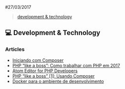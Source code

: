 #27/03/2017

> [development & technology](#computer-development--technology)


## :computer: Development & Technology

### Articles
- [Iniciando com Composer](http://www.diegobrocanelli.com.br/php/iniciando-com-composer/)
- [PHP “like a boss”: Como trabalhar com PHP em 2017](https://phpzm.rocks/php-like-a-boss-como-trabalhar-com-php-em-2017-f5161b8fbfd1#.h1nwhdgsp)
- [Atom Editor for PHP Developers](https://wwphp-fb.github.io/article/interoperability/atom-for-php-developers/?utm_campaign=Revue%20newsletter&utm_medium=Newsletter&utm_source=revue)
- [PHP “like a boss” [1]: Usando Composer](https://phpzm.rocks/php-like-a-boss-1-usando-composer-f6258ac705f0#.c36gb9k7m)
- [Docker para o ambiente de desenvolvimento](https://phpzm.rocks/docker-para-o-ambiente-de-desenvolvimento-9bcba9a02288)